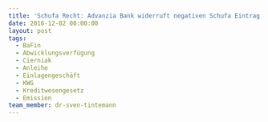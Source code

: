```yaml
---
title: 'Schufa Recht: Advanzia Bank widerruft negativen Schufa Eintrag'
date: 2016-12-02 00:00:00
layout: post
tags:
  - BaFin
  - Abwicklungsverfügung
  - Cierniak
  - Anleihe
  - Einlagengeschäft
  - KWG
  - Kreditwesengesetz
  - Emission
team_member: dr-sven-tintemann
---
```


